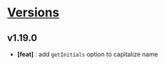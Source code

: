 # [Versions](https://github.com/Tracktor/react-utils/releases)

## v1.19.0
- **[feat]** : add `getInitials` option to capitalize name
